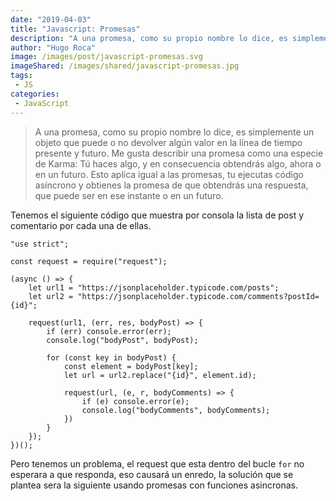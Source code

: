 ```yaml
---
date: "2019-04-03"
title: "Javascript: Promesas"
description: "A una promesa, como su propio nombre lo dice, es simplemente un objeto que puede o no devolver algún valor en la línea de tiempo presente y futuro. Me gusta describir una promesa..."
author: "Hugo Roca"
image: /images/post/javascript-promesas.svg
imageShared: /images/shared/javascript-promesas.jpg
tags:
 - JS
categories:
 - JavaScript
---
```


> A una promesa, como su propio nombre lo dice, es simplemente un objeto que puede o no devolver algún valor en la línea de tiempo presente y futuro. Me gusta describir una promesa como una especie de Karma: Tú haces algo, y en consecuencia obtendrás algo, ahora o en un futuro. Esto aplica igual a las promesas, tu ejecutas código asíncrono y obtienes la promesa de que obtendrás una respuesta, que puede ser en ese instante o en un futuro.

Tenemos el siguiente código que muestra por consola la lista de post y comentario por cada una de ellas.

```
"use strict";

const request = require("request");

(async () => {
    let url1 = "https://jsonplaceholder.typicode.com/posts";
    let url2 = "https://jsonplaceholder.typicode.com/comments?postId={id}";

    request(url1, (err, res, bodyPost) => {
        if (err) console.error(err);
        console.log("bodyPost", bodyPost);

        for (const key in bodyPost) {
            const element = bodyPost[key];
            let url = url2.replace("{id}", element.id);

            request(url, (e, r, bodyComments) => {
                if (e) console.error(e);
                console.log("bodyComments", bodyComments);
            })
        }
    });
})();
```
Pero tenemos un problema, el request que esta dentro del bucle `for` no esperara a que responda, eso causará un enredo, la solución que se plantea sera la siguiente usando promesas con funciones asincronas.
